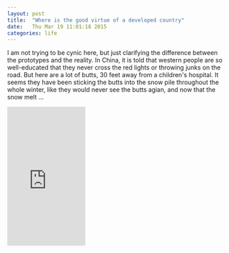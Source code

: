 ```yaml
---
layout: post
title:  "Where is the good virtue of a developed country"
date:   Thu Mar 19 11:01:18 2015
categories: life
---
```


I am not trying to be cynic here, but just clarifying the difference between the prototypes and the reality. In China, it is told that western people are so well-educated that they never cross the red lights or throwing junks on the road. But here are a lot of butts, 30 feet away from a children's hospital. It seems they have been sticking the butts into the snow pile throughout the whole winter, like they would never see the butts agian, and now that the snow melt ... 

<iframe src="https://onedrive.live.com/embed?cid=731DFD14FE9CFC26&resid=731DFD14FE9CFC26%213313&authkey=ANW6jz_AiV3yrAY" width="180" height="320" frameborder="0" scrolling="no"></iframe>
